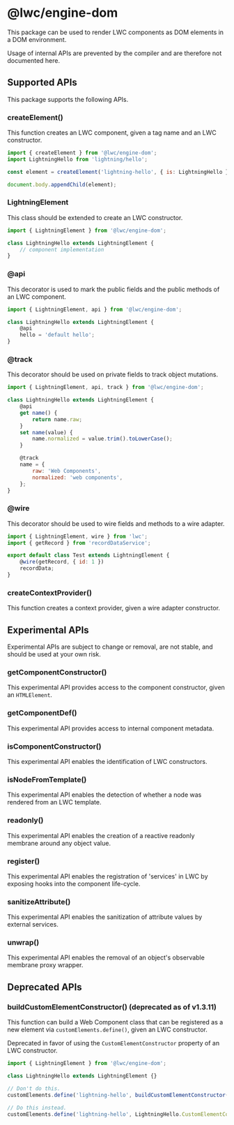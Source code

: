 # @lwc/engine-dom

This package can be used to render LWC components as DOM elements in a DOM environment.

Usage of internal APIs are prevented by the compiler and are therefore not documented here.

## Supported APIs

This package supports the following APIs.

### createElement()

This function creates an LWC component, given a tag name and an LWC constructor.

```js
import { createElement } from '@lwc/engine-dom';
import LightningHello from 'lightning/hello';

const element = createElement('lightning-hello', { is: LightningHello });

document.body.appendChild(element);
```

### LightningElement

This class should be extended to create an LWC constructor.

```js
import { LightningElement } from '@lwc/engine-dom';

class LightningHello extends LightningElement {
    // component implementation
}
```

### @api

This decorator is used to mark the public fields and the public methods of an LWC component.

```js
import { LightningElement, api } from '@lwc/engine-dom';

class LightningHello extends LightningElement {
    @api
    hello = 'default hello';
}
```

### @track

This decorator should be used on private fields to track object mutations.

```js
import { LightningElement, api, track } from '@lwc/engine-dom';

class LightningHello extends LightningElement {
    @api
    get name() {
        return name.raw;
    }
    set name(value) {
        name.normalized = value.trim().toLowerCase();
    }

    @track
    name = {
        raw: 'Web Components',
        normalized: 'web components',
    };
}
```

### @wire

This decorator should be used to wire fields and methods to a wire adapter.

```js
import { LightningElement, wire } from 'lwc';
import { getRecord } from 'recordDataService';

export default class Test extends LightningElement {
    @wire(getRecord, { id: 1 })
    recordData;
}
```

### createContextProvider()

This function creates a context provider, given a wire adapter constructor.

## Experimental APIs

Experimental APIs are subject to change or removal, are not stable, and should be used at your
own risk.

### getComponentConstructor()

This experimental API provides access to the component constructor, given an `HTMLElement`.

### getComponentDef()

This experimental API provides access to internal component metadata.

### isComponentConstructor()

This experimental API enables the identification of LWC constructors.

### isNodeFromTemplate()

This experimental API enables the detection of whether a node was rendered from an LWC template.

### readonly()

This experimental API enables the creation of a reactive readonly membrane around any object
value.

### register()

This experimental API enables the registration of 'services' in LWC by exposing hooks into the
component life-cycle.

### sanitizeAttribute()

This experimental API enables the sanitization of attribute values by external services.

### unwrap()

This experimental API enables the removal of an object's observable membrane proxy wrapper.

## Deprecated APIs

### buildCustomElementConstructor() (deprecated as of v1.3.11)

This function can build a Web Component class that can be registered as a new element via
`customElements.define()`, given an LWC constructor.

Deprecated in favor of using the `CustomElementConstructor` property of an LWC constructor.

```js
import { LightningElement } from '@lwc/engine-dom';

class LightningHello extends LightningElement {}

// Don't do this.
customElements.define('lightning-hello', buildCustomElementConstructor(LightningHello));

// Do this instead.
customElements.define('lightning-hello', LightningHello.CustomElementConstructor);
```
